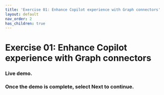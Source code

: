 ```yaml
---
title: 'Exercise 01: Enhance Copilot experience with Graph connectors'
layout: default
nav_order: 2
has_children: true
---
```


# Exercise 01: Enhance Copilot experience with Graph connectors

### **Live demo**. 

### Once the demo is complete, select **Next** to continue.  

<!---
### Objectives
- Understand the purpose of a graph connector. 

- Understand where pre-built graph connectors are located and be aware that several of them are available. 

- Extend the M365 data graph and deploy a pre-built Graph connector. 

- Use Copilot to reason across data imported from the Graph connector – Hero prompts against pre-built Graph connector.-->

